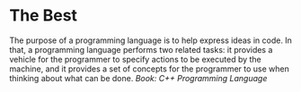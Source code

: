 # The Best
The purpose of a programming language is to help express ideas in code. In that, a programming language performs two related tasks: it provides a vehicle for the programmer to specify actions to be executed by the machine, and it provides a set of concepts for the programmer to use when thinking about what can be done.
*Book: C++ Programming Language*